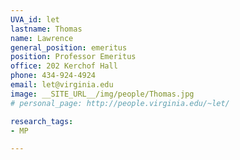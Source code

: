 ```yaml
---
UVA_id: let
lastname: Thomas
name: Lawrence
general_position: emeritus
position: Professor Emeritus
office: 202 Kerchof Hall
phone: 434-924-4924
email: let@virginia.edu
image: __SITE_URL__/img/people/Thomas.jpg
# personal_page: http://people.virginia.edu/~let/

research_tags:
- MP

---
```

